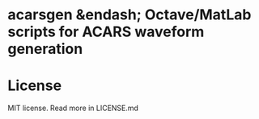 # acarsgen &endash; Octave/MatLab scripts for ACARS waveform generation

# License
MIT license. Read more in LICENSE.md
